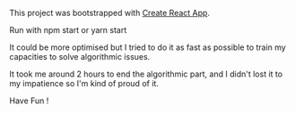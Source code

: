This project was bootstrapped with [Create React App](https://github.com/facebook/create-react-app).

Run with npm start or yarn start

It could be more optimised but I tried to do it as fast as possible to train my capacities to solve algorithmic issues.

It took me around 2 hours to end the algorithmic part, and I didn't lost it to my impatience so I'm kind of proud of it.

Have Fun !
